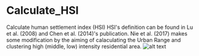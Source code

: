 # Calculate_HSI
Calculate human settlement index (HSI)
HSI's definition can be found in Lu et al. (2008) and Chen et al. (2014)'s publication. Nie et al. (2017) makes some modification by the aiming of calaculating the Urban Range and clustering high (middle, low) intensity residential area.
![alt text]()
